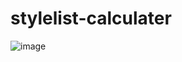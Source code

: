# stylelist-calculater
![image](https://github.com/BuddhadebKoner/stylelist-calculater/assets/113292029/bbb09944-7fb5-4a23-8288-2df2b6cb3703)

